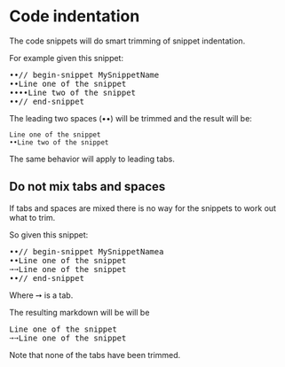 <!--
GENERATED FILE - DO NOT EDIT
This file was generated by [MarkdownSnippets](https://github.com/SimonCropp/MarkdownSnippets).
Source File: /docs/mdsource/indentation.source.md
To change this file edit the source file and then run MarkdownSnippets.
-->

# Code indentation

The code snippets will do smart trimming of snippet indentation.

For example given this snippet:

<pre>
&#8226;&#8226;// begin-snippet MySnippetName
&#8226;&#8226;Line one of the snippet
&#8226;&#8226;&#8226;&#8226;Line two of the snippet
&#8226;&#8226;// end-snippet
</pre>

The leading two spaces (&#8226;&#8226;) will be trimmed and the result will be:

```
Line one of the snippet
••Line two of the snippet
```

The same behavior will apply to leading tabs.


## Do not mix tabs and spaces

If tabs and spaces are mixed there is no way for the snippets to work out what to trim.

So given this snippet:

<pre>
&#8226;&#8226;// begin-snippet MySnippetNamea
&#8226;&#8226;Line one of the snippet
&#10137;&#10137;Line one of the snippet
&#8226;&#8226;// end-snippet
</pre>

Where &#10137; is a tab.

The resulting markdown will be will be

<pre>
Line one of the snippet
&#10137;&#10137;Line one of the snippet
</pre>

Note that none of the tabs have been trimmed.
